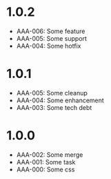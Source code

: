 # 1.0.2
  * AAA-006: Some feature
  * AAA-005: Some support
  * AAA-004: Some hotfix
# 1.0.1
  * AAA-005: Some cleanup
  * AAA-004: Some enhancement
  * AAA-003: Some tech debt
# 1.0.0
  * AAA-002: Some merge
  * AAA-001: Some task
  * AAA-000: Some css
